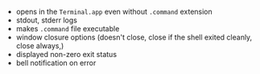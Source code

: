 +   opens in the `Terminal.app` even without `.command` extension
+   stdout, stderr logs
+   makes `.command` file executable
+   window closure options (doesn't close, close if the shell exited cleanly, close always,)
+   displayed non-zero exit status
+   bell notification on error
